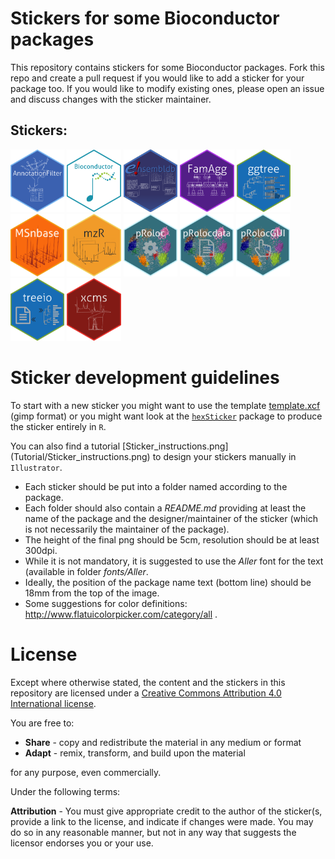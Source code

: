 # Stickers for some Bioconductor packages

This repository contains stickers for some Bioconductor packages. Fork
this repo and create a pull request if you would like to add a sticker
for your package too. If you would like to modify existing ones,
please open an issue and discuss changes with the sticker maintainer.

## Stickers:

<p align = "left">
<img src="AnnotationFilter/AnnotationFilter.png" height="100">
<img src="Bioconductor/Bioconductor.png" height="100">
<img src="ensembldb/ensembldb.png" height="100">
<img src="FamAgg/FamAgg.png" height="100">
<img src="ggtree/ggtree.png" height="100">
<img src="MSnbase/MSnbase.png" height="100">
<img src="mzR/mzR.png" height="100">
<img src="pRoloc/pRoloc.png" height="100">
<img src="pRoloc/pRolocdata.png" height="100">
<img src="pRoloc/pRolocGUI.png" height="100">
<img src="treeio/treeio.png" height="100">
<img src="xcms/xcms.png" height="100">
</p>

# Sticker development guidelines

To start with a new sticker you might want to use the template
[template.xcf](template/template.xcf) (gimp format) or you might want
look at the 
[`hexSticker`](https://github.com/GuangchuangYu/hexSticker) package to
produce the sticker entirely in `R`.

You can also find a tutorial [Sticker_instructions.png] (Tutorial/Sticker_instructions.png) to design your stickers manually in `Illustrator`.


+ Each sticker should be put into a folder named according to the package.
+ Each folder should also contain a *README.md* providing at least the name of
  the package and the designer/maintainer of the sticker (which is not
  necessarily the maintainer of the package).
+ The height of the final png should be 5cm, resolution should be at least
  300dpi.
+ While it is not mandatory, it is suggested to use the *Aller* font for the
  text (available in folder *fonts/Aller*.
+ Ideally, the position of the package name text (bottom line) should be 18mm
  from the top of the image.
+ Some suggestions for color definitions:
  http://www.flatuicolorpicker.com/category/all .

# License

Except where otherwise stated, the content and the stickers in this
repository are licensed under a [Creative Commons Attribution 4.0
International license](https://creativecommons.org/licenses/by/2.0/).

You are free to:

* **Share** - copy and redistribute the material in any medium or format
* **Adapt** - remix, transform, and build upon the material

for any purpose, even commercially.

Under the following terms:

**Attribution** - You must give appropriate credit to the author of
the sticker(s, provide a link to the license, and indicate if changes
were made. You may do so in any reasonable manner, but not in any way
that suggests the licensor endorses you or your use.





